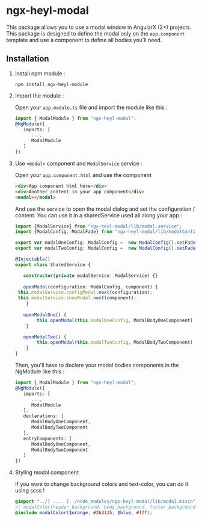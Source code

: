 # ngx-heyl-modal

This package allows you to use a modal window in AngularX (2+) projects.
This package is designed to define the modal only on the `app.component` template and use a component to define all bodies you'll need.

## Installation

1. Install npm module : 

   `npm install ngx-heyl-module`

2. Import the module :

   Open your `app.module.ts` file and import the module like this :
   
   ```typescript
   import { ModalModule } from "ngx-heyl-modal";
   @NgModule({
      imports: [ 
         ...,
         ModalModule
      ]
   })
   ```
 
3. Use `<modal>` component and `ModalService` service :

   Open your `app.component.html` and use the component
   ```html
   <div>App component html here</div>
   <div>Another content in your app component</div>
   <modal></modal>
   ```
   And use the service to open the modal dialog and set the configuration / content. You can use it in
    a sharedService used all along your app :
   
   ```typescript
   import {ModalService} from "ngx-heyl-modal/lib/modal.service";
   import {ModalConfig, ModalFade} from "ngx-heyl-modal/lib/modalConfig";

   export var modalOneConfig: ModalConfig =  new ModalConfig().setFade(ModalFade.RIGHT).setSize("70%").setTitle("Modal One");
   export var modalTwoConfig: ModalConfig =  new ModalConfig().setFade(ModalFade.LEFT).setSize("50%").setTitle("Modal Two");

   @Injectable()
   export class SharedService {
   
      constructor(private modalService: ModalService) {}
      
      openModal(configuration: ModalConfig, component) {
   	this.modalService.configModal.next(configuration);
   	this.modalService.showModal.next(component);
       }
       
      openModalOne() {
           this.openModal(this.modalOneConfig, ModalBodyOneComponent)
       }

      openModalTwo() {
           this.openModal(this.modalTwoConfig, ModalBodyTwoComponent)
       }
   }
   ```
   
   Then, you'll have to declare your modal bodies components in the NgModule like this :
      ```typescript
      import { ModalModule } from "ngx-heyl-modal";
      @NgModule({
         imports: [ 
            ...,
            ModalModule
         ],
         declarations: [
            ModalBodyOneComponent,
            ModalBodyTwoComponent
         ],
         entryComponents: [
            ModalBodyOneComponent,
            ModalBodyTwoComponent
         ]
      })
      ```
      
4. Styling modal component

   If you want to change background colors and text-color, you can do it using scss !
   
   ```scss
   @import "../[ .... ]../node_modules/ngx-heyl-modal/lib/modal.mixin";
   // modalColor(header_background, body_background, footer_background, text_color);
   @include modalColor($orange, #2b3135, $blue, #fff);
   ```